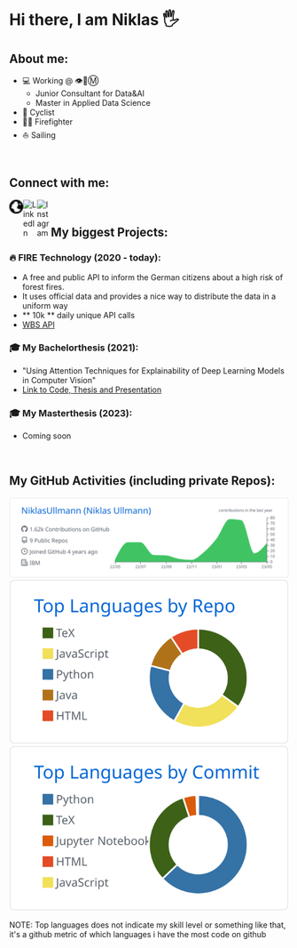 # Hi there, I am Niklas :raised_hand_with_fingers_splayed:


## About me:

- :computer: Working @ :eye::bee::m:
  - Junior Consultant for Data&AI
  - Master in Applied Data Science
- :bicyclist: Cyclist 
- :man_firefighter: Firefighter 
- :sailboat: Sailing 





<br />

## Connect with me:

[<img align="left" target="_blank" alt="niklas-ullmann.de" width="25px" src="https://raw.githubusercontent.com/iconic/open-iconic/master/svg/globe.svg" />][website]
[<img align="left" target="_blank" alt="LinkedIn" width="25px" src="https://cdn.jsdelivr.net/npm/simple-icons@v3/icons/linkedin.svg" />][linkedin]
[<img align="left" target="_blank" alt="Instagram" width="25px" src="https://cdn.jsdelivr.net/npm/simple-icons@v3/icons/instagram.svg" />][instagram]

<br />

## My biggest Projects:

### :fire: FIRE Technology (2020 - today):

- A free and public API to inform the German citizens about a high risk of forest fires.
- It uses official data and provides a nice way to distribute the data in a uniform way
- ** 10k ** daily unique API calls
- [WBS API](http://wbs.niklas-ullmann.de/ "WBS API")

### :mortar_board: My Bachelorthesis (2021):
- "Using Attention Techniques for Explainability of Deep Learning Models in Computer Vision"
- [Link to Code, Thesis and Presentation](https://github.com/NiklasUllmann/DHBW_BachelorThesis)

### :mortar_board: My Masterthesis (2023):
- Coming soon



<br />

## My GitHub Activities (including private Repos):

[![](https://raw.githubusercontent.com/NiklasUllmann/NiklasUllmann/main/profile-summary-card-output/github/0-profile-details.svg)](https://github.com/vn7n24fzkq/github-profile-summary-cards)
<br />
[![](https://raw.githubusercontent.com/NiklasUllmann/NiklasUllmann/main/profile-summary-card-output/github/1-repos-per-language.svg)](https://github.com/vn7n24fzkq/github-profile-summary-cards)
[![](https://raw.githubusercontent.com/NiklasUllmann/NiklasUllmann/main/profile-summary-card-output/github/2-most-commit-language.svg)](https://github.com/vn7n24fzkq/github-profile-summary-cards)
<br />


NOTE: Top languages does not indicate my skill level or something like that, it's a github metric of which languages i have the most code on github


<br />




[website]: https://niklas-ullmann.de/
[instagram]: https://www.instagram.com/ullmannniklas/
[linkedin]: https://www.linkedin.com/in/niklas-ullmann/
[wbsapi]: http://wbs.niklas-ullmann.de/
